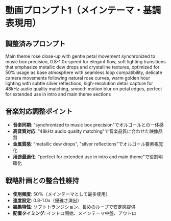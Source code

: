 # 動画プロンプト1（メインテーマ・基調表現用）

## 調整済みプロンプト
Main theme rose close-up with gentle petal movement synchronized to music box precision, 0.8-1.0x speed for elegant flow, soft lighting transitions that emphasize metallic dew drops and crystalline textures, optimized for 50% usage as base atmosphere with seamless loop compatibility, delicate camera movements following natural rose curves, warm golden hour lighting with subtle silver reflections, high-resolution detail capture for 48kHz audio quality matching, smooth motion blur on petal edges, perfect for extended use in intro and main theme sections

## 音楽対応調整ポイント
- **音楽同期**: "synchronized to music box precision"でオルゴールとの一体感
- **高音質対応**: "48kHz audio quality matching"で音楽品質に合わせた映像品質
- **金属質感**: "metallic dew drops", "silver reflections"でオルゴール要素視覚化
- **用途最適化**: "perfect for extended use in intro and main theme"で役割明確化

## 戦略計画との整合性維持
- **使用頻度**: 50%（メインテーマとして最多使用）
- **速度設定**: 0.8-1.0x（優雅さ演出）
- **編集特性**: ソフトトランジション、長めのループで安定感提供
- **配置タイミング**: イントロ開始、メインテーマ中盤、アウトロ